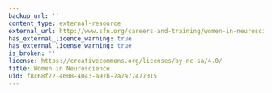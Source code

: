 ```yaml
---
backup_url: ''
content_type: external-resource
external_url: http://www.sfn.org/careers-and-training/women-in-neuroscience
has_external_licence_warning: true
has_external_license_warning: true
is_broken: ''
license: https://creativecommons.org/licenses/by-nc-sa/4.0/
title: Women in Neuroscience
uid: f8c68f72-4608-4043-a97b-7a7a77477015
---
```

